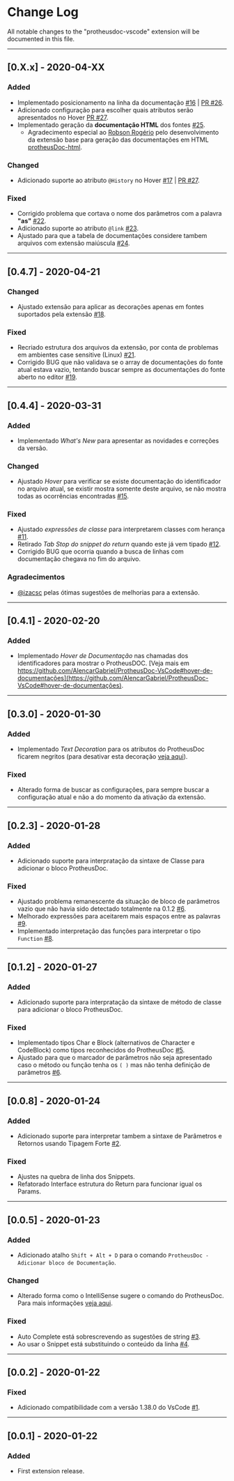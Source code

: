 <!-- NÃO ESQUECER DE AJUSTAR O ARQUIVO whatsNew.ts com as mudanças consideráveis de versão. -->

# Change Log

All notable changes to the "protheusdoc-vscode" extension will be documented in this file.

---

## [0.X.x] - 2020-04-XX

### Added

- Implementado posicionamento na linha da documentação [#16](https://github.com/AlencarGabriel/ProtheusDoc-VsCode/issues/16) | [PR #26](https://github.com/AlencarGabriel/ProtheusDoc-VsCode/pull/26).
- Adicionado configuração para escolher quais atributos serão apresentados no Hover [PR #27](https://github.com/AlencarGabriel/ProtheusDoc-VsCode/pull/27).
- Implementado geração da **documentação HTML** dos fontes [#25](https://github.com/AlencarGabriel/ProtheusDoc-VsCode/pull/25).
    - Agradecimento especial ao [Robson Rogério](https://github.com/robsonrosilva) pelo desenvolvimento da extensão base para geração das documentações em HTML [protheusDoc-html](https://github.com/robsonrosilva/protheusDoc).

### Changed

- Adicionado suporte ao atributo `@History` no Hover [#17](https://github.com/AlencarGabriel/ProtheusDoc-VsCode/issues/17) | [PR #27](https://github.com/AlencarGabriel/ProtheusDoc-VsCode/pull/27).

### Fixed

- Corrigido problema que cortava o nome dos parâmetros com a palavra **"as"** [#22](https://github.com/AlencarGabriel/ProtheusDoc-VsCode/issues/22).
- Adicionado suporte ao atributo `@link` [#23](https://github.com/AlencarGabriel/ProtheusDoc-VsCode/issues/23).
- Ajustado para que a tabela de documentações considere tambem arquivos com extensão maiúscula [#24](https://github.com/AlencarGabriel/ProtheusDoc-VsCode/issues/24).

---

## [0.4.7] - 2020-04-21

### Changed

- Ajustado extensão para aplicar as decorações apenas em fontes suportados pela extensão [#18](https://github.com/AlencarGabriel/ProtheusDoc-VsCode/issues/18).

### Fixed

- Recriado estrutura dos arquivos da extensão, por conta de problemas em ambientes case sensitive (Linux) [#21](https://github.com/AlencarGabriel/ProtheusDoc-VsCode/issues/21).
- Corrigido BUG que não validava se o array de documentações do fonte atual estava vazio, tentando buscar sempre as documentações do fonte aberto no editor [#19](https://github.com/AlencarGabriel/ProtheusDoc-VsCode/issues/19).

---

## [0.4.4] - 2020-03-31

### Added

- Implementado *What's New* para apresentar as novidades e correções da versão.

### Changed

- Ajustado *Hover* para verificar se existe documentação do identificador no arquivo atual, se existir mostra somente deste arquivo, se não mostra todas as ocorrências encontradas [#15](https://github.com/AlencarGabriel/ProtheusDoc-VsCode/issues/15).

### Fixed

- Ajustado *expressões de classe* para interpretarem classes com herança [#11](https://github.com/AlencarGabriel/ProtheusDoc-VsCode/issues/11).
- Retirado *Tab Stop do snippet do return* quando este já vem tipado [#12](https://github.com/AlencarGabriel/ProtheusDoc-VsCode/issues/12).
- Corrigido BUG que ocorria quando a busca de linhas com documentação chegava no fim do arquivo.

### Agradecimentos

- [@izacsc](https://github.com/izacsc) pelas ótimas sugestões de melhorias para a extensão.

---

## [0.4.1] - 2020-02-20

### Added

- Implementado *Hover de Documentação* nas chamadas dos identificadores para mostrar o ProtheusDOC. [Veja mais em https://github.com/AlencarGabriel/ProtheusDoc-VsCode#hover-de-documentações](https://github.com/AlencarGabriel/ProtheusDoc-VsCode#hover-de-documentações).

---

## [0.3.0] - 2020-01-30

### Added

- Implementado *Text Decoration* para os atributos do ProtheusDoc ficarem negritos (para desativar esta decoração [veja aqui](https://github.com/AlencarGabriel/ProtheusDoc-VsCode#configurações-da-extensão)).

### Fixed

- Alterado forma de buscar as configurações, para sempre buscar a configuração atual e não a do momento da ativação da extensão.

---

## [0.2.3] - 2020-01-28

### Added

- Adicionado suporte para interpratação da sintaxe de Classe para adicionar o bloco ProtheusDoc.

### Fixed

- Ajustado problema remanescente da situação de bloco de parâmetros vazio que não havia sido detectado totalmente na 0.1.2 [#6](https://github.com/AlencarGabriel/ProtheusDoc-VsCode/issues/6).
- Melhorado expressões para aceitarem mais espaços entre as palavras [#9](https://github.com/AlencarGabriel/ProtheusDoc-VsCode/issues/9).
- Implementado interpretação das funções para interpretar o tipo `Function` [#8](https://github.com/AlencarGabriel/ProtheusDoc-VsCode/issues/8).

---

## [0.1.2] - 2020-01-27

### Added

- Adicionado suporte para interpratação da sintaxe de método de classe para adicionar o bloco ProtheusDoc.

### Fixed

- Implementado tipos Char e Block (alternativos de Character e CodeBlock) como tipos reconhecidos do ProtheusDoc [#5](https://github.com/AlencarGabriel/ProtheusDoc-VsCode/issues/5).
- Ajustado para que o marcador de parâmetros não seja apresentado caso o método ou função tenha os `( )` mas não tenha definição de parâmetros [#6](https://github.com/AlencarGabriel/ProtheusDoc-VsCode/issues/6).

---

## [0.0.8] - 2020-01-24

### Added

- Adicionado suporte para interpretar tambem a sintaxe de Parâmetros e Retornos usando Tipagem Forte [#2](https://github.com/AlencarGabriel/ProtheusDoc-VsCode/issues/2).

### Fixed

- Ajustes na quebra de linha dos Snippets.
- Refatorado Interface estrutura do Return para funcionar igual os Params.

---

## [0.0.5] - 2020-01-23

### Added

- Adicionado atalho `Shift + Alt + D` para o comando `ProtheusDoc - Adicionar bloco de Documentação`.

### Changed

- Alterado forma como o IntelliSense sugere o comando do ProtheusDoc. Para mais informações [veja aqui](https://github.com/AlencarGabriel/ProtheusDoc-VsCode#snippets).

### Fixed

- Auto Complete está sobrescrevendo as sugestões de string [#3](https://github.com/AlencarGabriel/ProtheusDoc-VsCode/issues/3).
- Ao usar o Snippet está substituindo o conteúdo da linha [#4](https://github.com/AlencarGabriel/ProtheusDoc-VsCode/issues/4).

---

## [0.0.2] - 2020-01-22

### Fixed

- Adicionado compatibilidade com a versão 1.38.0 do VsCode [#1](https://github.com/AlencarGabriel/ProtheusDoc-VsCode/issues/1).

---

## [0.0.1] - 2020-01-22

### Added

- First extension release.